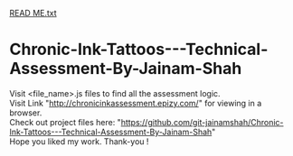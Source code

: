 [READ ME.txt](https://github.com/git-jainamshah/Chronic-Ink-Tattoos---Technical-Assessment-By-Jainam-Shah/files/7064437/READ.ME.txt)
# Chronic-Ink-Tattoos---Technical-Assessment-By-Jainam-Shah
Visit <file_name>.js files to find all the assessment logic. <br/>
Visit Link "http://chronicinkassessment.epizy.com/" for viewing in a browser. <br/>
Check out project files here: "https://github.com/git-jainamshah/Chronic-Ink-Tattoos---Technical-Assessment-By-Jainam-Shah" <br/>
Hope you liked my work. Thank-you !
